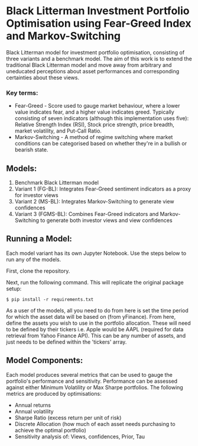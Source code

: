 # Black Litterman Investment Portfolio Optimisation using Fear-Greed Index and Markov-Switching

Black Litterman model for investment portfolio optimisation, consisting of three variants and a benchmark model. The aim of this work is to extend the traditional Black Litterman model and move away from arbitrary and uneducated perceptions about asset performances and corresponding certainties about these views.

### Key terms:
<ul>
    <li> Fear-Greed - Score used to gauge market behaviour, where a lower value indicates fear, and a higher value indicates greed. Typically consisting of seven indicators (although this implementation uses five): Relative Strength Index (RSI), Stock price strength, price breadth, market volatility, and Put-Call Ratio.
    <li> Markov-Switching - A method of regime switching where market conditions can be categorised based on whether they're in a bullish or bearish state.
</ul>

## Models:
<ol>
  <li>Benchmark Black Litterman model
  <li>Variant 1 (FG-BL): Integrates Fear-Greed sentiment indicators as a proxy for investor views
  <li>Variant 2 (MS-BL): Integrates Markov-Switching to generate view confidences
  <li>Variant 3 (FGMS-BL): Combines Fear-Greed indicators and Markov-Switching to generate both investor views and view confidences
</ol>

## Running a Model:

Each model variant has its own Jupyter Notebook. Use the steps below to run any of the models.

First, clone the repository.

Next, run the following command. This will replicate the original package setup:
```
$ pip install -r requirements.txt
```

As a user of the models, all you need to do from here is set the time period for which the asset data will be based on (from yFinance). From here, define the assets you wish to use in the portfolio allocation. These will need to be defined by their tickers i.e. Apple would be AAPL (required for data retrieval from Yahoo Finance API). This can be any number of assets, and just needs to be defined within the 'tickers' array.

## Model Components:

Each model produces several metrics that can be used to gauge the portfolio's performance and sensitivity. Performance can be assessed against either Minimum Volatility or Max Sharpe portfolios. The following metrics are produced by optimisations:
<ul>
    <li>Annual returns
    <li>Annual volatility
    <li>Sharpe Ratio (excess return per unit of risk)
    <li>Discrete Allocation (how much of each asset needs purchasing to achieve the optimal portfolio)
    <li>Sensitivity analysis of: Views, confidences, Prior, Tau
</ul>
